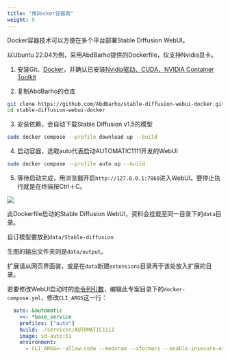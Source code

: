 ```yaml
---
title: "用Docker容器跑"
weight: 5
---
```


Docker容器技术可以方便在多个平台部署Stable Diffusion WebUI。

以Ubuntu 22.04为例，采用AbdBarho提供的Dockerfile，仅支持Nvidia显卡。

1. 安装Git、[Docker](https://docs.docker.com/engine/)，并确认已安装[Nvidia驱动、CUDA、NVIDIA Container Toolkit](https://ivonblog.com/posts/ubuntu-install-nvidia-drivers/)

2. 复制AbdBarho的仓库
```bash
git clone https://github.com/AbdBarho/stable-diffusion-webui-docker.git
cd stable-diffusion-webui-docker
```

3. 安装依赖，会自动下载Stable Diffusion v1.5的模型
```bash
sudo docker compose --profile download up --build
```

4. 启动容器，选取auto代表启动AUTOMATIC1111开发的WebUI
```bash
sudo docker compose --profile auto up --build
```

5. 等待启动完成，用浏览器开启`http://127.0.0.1:7860`进入WebUI。要停止执行就是在终端按Ctrl＋C。

![](../../../images/Screenshot_20230421_131029.webp)

此Dockerfile启动的Stable Diffusion WebUI，资料会挂载至同一目录下的`data`目录。

自订模型要放到`data/Stable-diffusion`

生图的输出文件夹则是`data/output`。

扩展请从网页界面装，或是在`data`新建`extensions`目录再于该处放入扩展的目录。

若要修改WebUI启动时的[命令列引数](..installation/command-line-arguments-and-settings/)，编辑此专案目录下的`docker-compose.yml`，修改`CLI_ARGS`这一行：
```yaml
  auto: &automatic
    <<: *base_service
    profiles: ["auto"]
    build: ./services/AUTOMATIC1111
    image: sd-auto:51
    environment:
      - CLI_ARGS=--allow-code --medvram --xformers --enable-insecure-extension-access --api
```
